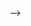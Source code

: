 <!-- ---
title: PlaneTicket Practice Problem 
author:
- Alyssa Lytle
page: lessons
template: overview
---

# Instructions

## Writing class, methods, and functions
1. Write a `PlaneTicket` class with attributes: `departure_city: str`, `arrival_city: str`, `departure_time: int`, `ticket_cost: float`.
2. Write an `__init__` magic method that takes `city_a: str`, `city_b: str`, `depart: int`, and `cost: float` as arguments as creates a new `PlaneTicket` with the attributes `departure_city = city_a`, `arrival_city = city_b`, `departure_time = depart`, and 
`ticket_cost = cost`.
3. Write a `__str__` magic method to print out ticket info. (Format however you want.)
4. Write a `delay` method that takes `delay_hours: int` as an argument and increases the `departure_time` by that much. (Think of time like military time… 1 am is `0100`, 1 pm is `1300`, etc.)
5. Write a `discount` method that takes a `discount: float` as an argument and discounts `ticket_cost` by that percent. (E.g. if `discount = .15`, then discount `ticket_cost` by 15%)
6. Write a `find_cheapest_ticket` *function* that takes as input a list of `PlaneTicket`s and returns the `PlaneTicket` with the lowest cost.

## Writing code to instantiate class and test methods and functions
1. Create a `PlaneTicket` object that starts in “Raleigh” and ends in “New Orleans”. It departs at 10 am (`1000`) and costs $85.25.
2. Print out the ticket info.
3. Delay the flight by 2 hours.
4. Discount it by 10%.
5. Create another `PlaneTicket` object that starts in “Orlando” and ends in “San Fransisco”. It departs at 11 am (1100) and costs $100.50.
6. Print out the which ticket is cheaper using the `find_cheapest_ticket` function.



<!-- # Solution


    from __future__ import annotations

    class PlaneTicket:
        
        departure_city: str
        arrival_city: str
        departure_time: int
        ticket_cost: float
        
        def __init__(self, city_a: str, city_b: str, depart: int, cost: float):
            """Initialize PlaneTicket Class"""
            self.departure_city = city_a
            self.arrival_city = city_b
            self.departure_time = depart
            self.ticket_cost = cost
            
        def __str__(self) -> str:
            """Visualize my ticket"""
            my_ticket_str: str = f"Depart from {self.departure_city} at {self.departure_time}. "
            my_ticket_str += f"Arrive at {self.arrival_city}. It costs ${round(self.ticket_cost, 2)}."
            return my_ticket_str 
        
        def delay(self, delay_hours: int) -> None:
            """Delay departure_time by delay_hours"""
            self.departure_time += (delay_hours * 100)
            self.departure_time %= 2400
        
        def discount(self, discount: float) -> None:
            """Discount ticket_cost by 'discount'"""
            #If discounting by .15, then multiply by (1-.15) 
            self.ticket_cost = self.ticket_cost * (1 - discount)
            
    def compare_prices(ticket1: PlaneTicket, ticket2: PlaneTicket) -> PlaneTicket:
        """Return the cheaper ticket"""
        if ticket1.ticket_cost < ticket2.ticket_cost: 
            return ticket1
        else: #ticket1 cost >= ticket2
            return ticket2
            

    my_ticket: PlaneTicket = PlaneTicket("Raleigh", "New Orleans", 1000, 85.25)

    print(my_ticket)

    my_ticket.delay(2)
    my_ticket.discount(.10)

    other_ticket: PlaneTicket = PlaneTicket("Orlando", "San Fransisco", 1100, 100.50)

    print(compare_prices(my_ticket, other_ticket)) -->

<!-- # Memory Diagram
Per request, I made a memory diagram of this code (skipping the second calls to `__init__` and `__str__`).

1. [Code Snippet 1](/static/practice-mem-diagrams/planess1.png) | [Code Snippet 2](/static/practice-mem-diagrams/planess2.png) | [Solution](/static/practice-mem-diagrams/planemd.pdf)  --> -->